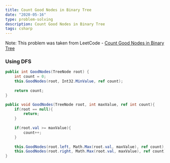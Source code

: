 ```yaml
---
title: Count Good Nodes in Binary Tree
date: "2020-05-16"
type: problem-solving
description: Count Good Nodes in Binary Tree
tags: csharp
---
```


Note: This problem was taken from LeetCode - [Count Good Nodes in Binary Tree](https://leetcode.com/problems/count-good-nodes-in-binary-tree/)

### Using DFS

```csharp
public int GoodNodes(TreeNode root) {
	int count = 0;
	this.GoodNodes(root, Int32.MinValue, ref count);
	
	return count;
}

public void GoodNodes(TreeNode root, int maxValue, ref int count){
	if(root == null){
		return;
	}
	
	if(root.val >= maxValue){
		count++;
	}
	
	this.GoodNodes(root.left, Math.Max(root.val, maxValue), ref count);
	this.GoodNodes(root.right, Math.Max(root.val, maxValue), ref count);
}
```
